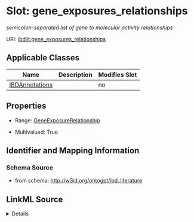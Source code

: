 

# Slot: gene_exposures_relationships


_semicolon-separated list of gene to molecular activity relationships_



URI: [ibdlit:gene_exposures_relationships](http://w3id.org/ontogpt/ibd_literature/gene_exposures_relationships)



<!-- no inheritance hierarchy -->





## Applicable Classes

| Name | Description | Modifies Slot |
| --- | --- | --- |
| [IBDAnnotations](IBDAnnotations.md) |  |  no  |







## Properties

* Range: [GeneExposureRelationship](GeneExposureRelationship.md)

* Multivalued: True





## Identifier and Mapping Information







### Schema Source


* from schema: http://w3id.org/ontogpt/ibd_literature




## LinkML Source

<details>
```yaml
name: gene_exposures_relationships
description: semicolon-separated list of gene to molecular activity relationships
from_schema: http://w3id.org/ontogpt/ibd_literature
rank: 1000
multivalued: true
alias: gene_exposures_relationships
owner: IBDAnnotations
domain_of:
- IBDAnnotations
range: GeneExposureRelationship

```
</details>